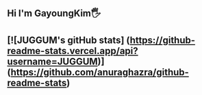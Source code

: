 
<h2> Hi I'm GayoungKim🖐<h2>

[![JUGGUM's gitHub stats]
  (https://github-readme-stats.vercel.app/api?username=JUGGUM)]
  (https://github.com/anuraghazra/github-readme-stats)
